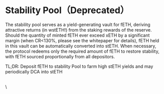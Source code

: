 # Stability Pool（Deprecated）

The stability pool serves as a yield-generating vault for fETH, deriving attractive returns (in wstETH!) from the staking rewards of the reserve. Should the quantity of minted fETH ever exceed xETH by a significant margin (when CR<130%, please see the whitepaper for details), fETH held in this vault can be automatically converted into stETH. When necessary, the protocol redeems only the required amount of fETH to restore stability, with fETH sourced proportionally from all depositors.&#x20;

TL;DR: Deposit fETH to stability Pool to farm high stETH yields and may periodically DCA into stETH

\
\
